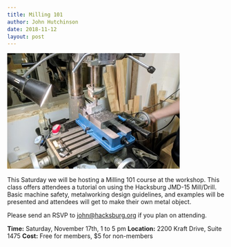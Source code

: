 ```yaml
---
title: Milling 101
author: John Hutchinson
date: 2018-11-12
layout: post
---
```


![Machining](https://github.com/Hacksburg/hacksburg.github.io/raw/master/images/machining_101.jpg)

This Saturday we will be hosting a Milling 101 course at the workshop. This class offers attendees a tutorial on using the Hacksburg JMD-15 Mill/Drill. Basic machine safety, metalworking design guidelines, and examples will be presented and attendees will get to make their own metal object.

Please send an RSVP to john@hacksburg.org if you plan on attending. 

**Time:** Saturday, November 17th, 1 to 5 pm
**Location:** 2200 Kraft Drive, Suite 1475
**Cost:** Free for members, $5 for non-members
